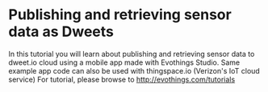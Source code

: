 # Publishing and retrieving sensor data as Dweets

In this tutorial you will learn about publishing and retrieving sensor data to dweet.io cloud using a mobile app made with Evothings Studio. 
Same example app code can also be used with thingspace.io (Verizon's IoT cloud service)
For tutorial, please browse to http://evothings.com/tutorials